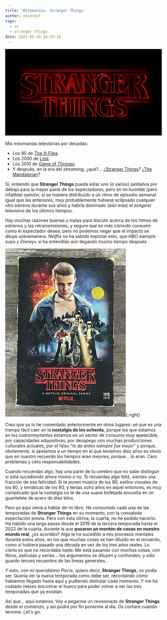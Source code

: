 ```yaml
---
title: 'Mitomanías: Stranger Things'
author: neverbot
tags:
  - tv
  - stranger things
date: 2023-05-16 14:39:19
---
```



![](./mitomanias-stranger-things/Stranger_Things_logo.png)

Mis mitomanías televisivas por décadas:

- Los 90 de [The X-Files](https://en.wikipedia.org/wiki/The_X-Files).
- Los 2000 de [Lost](https://en.wikipedia.org/wiki/Lost_(TV_series)).
- Los 2010 de [Game of Thrones](https://en.wikipedia.org/wiki/Game_of_Thrones).
- Y después, en la era del *streaming*, ¿qué?... ¿[Stranger Things](https://en.wikipedia.org/wiki/Stranger_Things)? ¿[The Mandalorian](https://en.wikipedia.org/wiki/The_Mandalorian)?

Sí, entiendo que **Stranger Things** pueda estar uno (o varios) peldaños por debajo para la mayor parte de los espectadores, pero en mi humilde (pero infalible) opinión, si se hubiera distribuido a un ritmo de episodio semanal igual que las anteriores, muy probablemente hubiese eclipsado cualquier otro estreno durante sus años y habría dominado (aún más) el *zeitgeist* televisivo de los últimos tiempos.

Hay muchas razones buenas y malas para discutir acerca de los ritmos de estrenos y las retransmisiones, y seguro que es más cómodo consumir como el espectador desea, pero no podemos negar que el impacto se diluye sobremanera. *Netflix* no ha sabido explotar esto, que *HBO* siempre supo y *Disney+* sí ha entendido aún llegando mucho tiempo después.

![stranger-things](./mitomanias-stranger-things/stranger-things.png){.right}

Creo que ya lo he comentado anteriormente en otros lugares: sé que es una trampa fácil caer en la **nostalgia de los ochenta**, porque los que estamos en los *cuarentaytantos* estamos en un sector de consumo muy apetecible, por capacidades adquisitivas, por desapego con muchas producciones culturales actuales, por el falso "*lo de antes siempre fue mejor*" y porque, obviamente, si apelamos a un tiempo en el que teníamos diez años es obvio que en nuestro recuerdo los tiempos eran mejores, porque... lo eran. Cero problemas y cero responsabilidades.

Cuando recuerdas algo, hay una parte de tu cerebro que no sabe distinguir si está sucediendo ahora mismo o no. Si recuerdas algo feliz, sientes una fracción de esa felicidad. Si te ponen música de los 80, estilos visuales de los 80, y temáticas de los 80, y tenías ocho años en aquel entonces, es muy complicado que la nostalgia no te de una suave bofetada envuelta en un guantelete de acero de diez kilos.

Pero yo aquí venía a hablar de mi libro. He *consumido* cada una de las temporadas de **Stranger Things** en su momento, con la consabida expectación previa. Pero con esta última, la cuarta, no he podido hacerlo. Ha habido una larga pausa desde el 2019 de la tercera temporada hasta el 2022 de la cuarta, durante la que **pasaron un montón de cosas en nuestro mundo real**, ¿os acordáis? Algo le ha sucedido a mis procesos mentales durante estos años, en los que muchas cosas se han diluído en el recuerdo, como si hubiera pasado una década en vez de los tres años reales. Lo cierto es que no recordaba *nada*. Me está pasando con muchas cosas, con libros, películas y series... los argumentos se diluyen y confunden, y sólo guardo tenues recuerdos de las líneas generales.

Y esto, con *mi queridísimo Piscis*, quiero decir, **Stranger Things**, no podía ser. Quería ver la nueva temporada como debe ser, recordando cómo habíamos llegado hasta aquí y pudiendo disfrutar cada momento. Y me ha costado meses encontrar el hueco para poder volver a ver las tres temporadas que ya existían.

Así que... aquí estamos. Voy a pegarme un revisionado de **Stranger Things** desde el comienzo, y así podré por fin ponerme al día. Os contaré cuando termine. *Let's go*.
